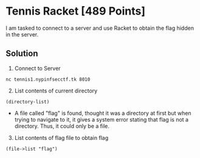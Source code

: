 # Tennis Racket [489 Points]

I am tasked to connect to a server and use Racket to obtain the flag hidden in the server.

## Solution

1. Connect to Server
```
nc tennis1.nypinfsecctf.tk 8010
```

2. List contents of current directory       
```
(directory-list)
```     
   
* A file called "flag" is found, thought it was a directory at first but when trying to navigate to it, it gives a system error stating that flag is not a directory. Thus, it could only be a file.

3. List contents of flag file to obtain flag
```
(file->list "flag")
```
